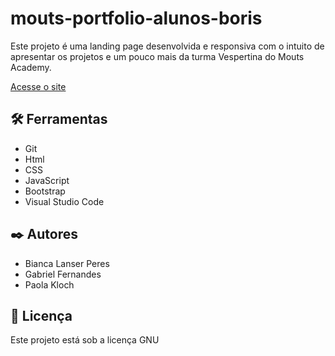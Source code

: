 # mouts-portfolio-alunos-boris

Este projeto é uma landing page desenvolvida e responsiva com o intuito de apresentar os projetos e um pouco mais da turma Vespertina do Mouts Academy.

[Acesse o site](https://professorboris.com.br)


## 🛠️ Ferramentas

* Git
* Html
* CSS
* JavaScript
* Bootstrap
* Visual Studio Code

## ✒️ Autores

* Bianca Lanser Peres
* Gabriel Fernandes
* Paola Kloch

## 📄 Licença

Este projeto está sob a licença GNU
